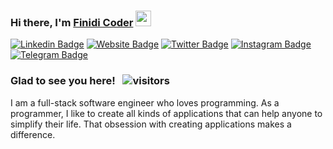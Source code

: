 ### Hi there, I'm <a href="https://finidicoder.netlify.app" target="_blank">Finidi Coder</a> <img src="https://media.giphy.com/media/hvRJCLFzcasrR4ia7z/giphy.gif" width="25px">

[![Linkedin Badge](https://img.shields.io/badge/-LinkedIn-0e76a8?style=flat-square&logo=Linkedin&logoColor=white)](https://www.linkedin.com/in/gorka-aldasoro/)
[![Website Badge](https://img.shields.io/badge/Website-3b5998?style=flat-square&logo=google-chrome&logoColor=white)](https://finidicoder.netlify.app)
[![Twitter Badge](https://img.shields.io/badge/-Twitter-00acee?style=flat-square&logo=Twitter&logoColor=white)](https://twitter.com/FinidiCoder)
[![Instagram Badge](https://img.shields.io/badge/-Instagram-e4405f?style=flat-square&logo=Instagram&logoColor=white)](https://instagram.com/FinidiCoder/)
[![Telegram Badge](https://img.shields.io/badge/-Telegram-0088cc?style=flat-square&logo=Telegram&logoColor=white)](https://t.me/FinidiCoder)

### Glad to see you here! &nbsp; ![visitors](https://visitor-badge.glitch.me/badge?page_id=FinidiCoder.FinidiCoder)

I am a full-stack software engineer who loves programming. 
As a programmer, I like to create all kinds of applications that can help anyone to simplify their life. That obsession with creating applications makes a difference.
